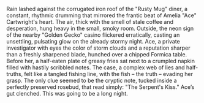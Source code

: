 Rain lashed against the corrugated iron roof of the "Rusty Mug" diner, a constant, rhythmic drumming that mirrored the frantic beat of Amelia "Ace" Cartwright's heart.  The air, thick with the smell of stale coffee and desperation, hung heavy in the small, smoky room.  Outside, the neon sign of the nearby "Golden Gecko" casino flickered erratically, casting an unsettling, pulsating glow on the already stormy night.  Ace, a private investigator with eyes the color of storm clouds and a reputation sharper than a freshly sharpened blade, hunched over a chipped Formica table.  Before her, a half-eaten plate of greasy fries sat next to a crumpled napkin filled with hastily scribbled notes.  The case, a complex web of lies and half-truths, felt like a tangled fishing line, with the fish – the truth – evading her grasp.  The only clue seemed to be the cryptic note, tucked inside a perfectly preserved rosebud, that read simply: "The Serpent's Kiss."  Ace’s gut clenched.  This was going to be a long night.
